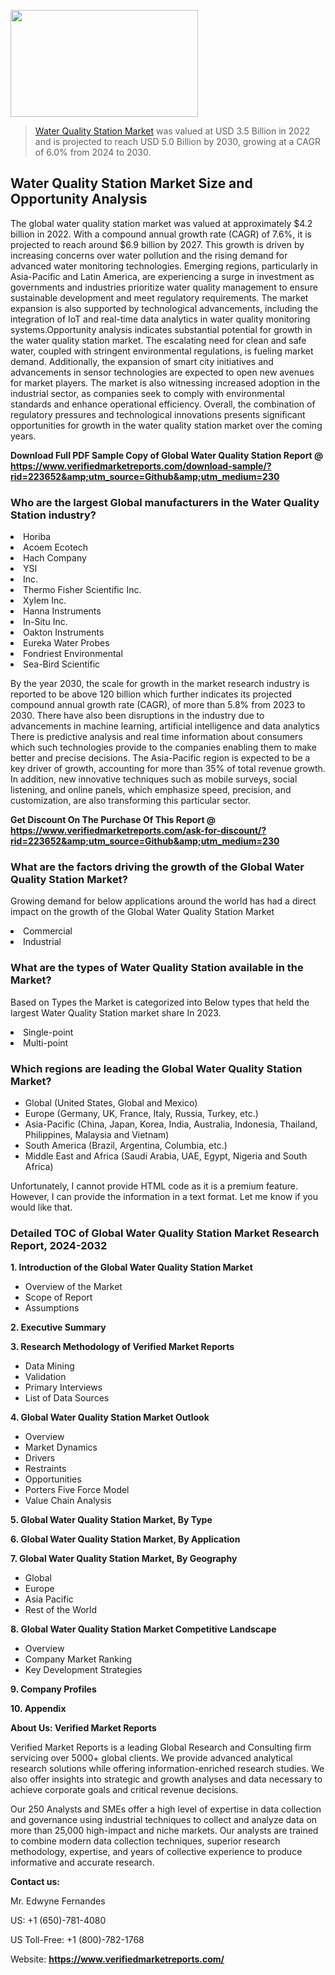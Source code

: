 <img src="https://ffe5etoiles.com/wp-content/uploads/2024/12/MST1-300x171.png" alt="" width="300" height="171" class="alignnone size-medium wp-image-20088" /><blockquote><p><p><a href="https://www.verifiedmarketreports.com/download-sample/?rid=223652&utm_source=Github&utm_medium=230" target="_blank">Water Quality Station Market</a> was valued at USD 3.5 Billion in 2022 and is projected to reach USD 5.0 Billion by 2030, growing at a CAGR of 6.0% from 2024 to 2030.</p></blockquote><p><h2>Water Quality Station Market Size and Opportunity Analysis</h2>The global water quality station market was valued at approximately $4.2 billion in 2022. With a compound annual growth rate (CAGR) of 7.6%, it is projected to reach around $6.9 billion by 2027. This growth is driven by increasing concerns over water pollution and the rising demand for advanced water monitoring technologies. Emerging regions, particularly in Asia-Pacific and Latin America, are experiencing a surge in investment as governments and industries prioritize water quality management to ensure sustainable development and meet regulatory requirements. The market expansion is also supported by technological advancements, including the integration of IoT and real-time data analytics in water quality monitoring systems.Opportunity analysis indicates substantial potential for growth in the water quality station market. The escalating need for clean and safe water, coupled with stringent environmental regulations, is fueling market demand. Additionally, the expansion of smart city initiatives and advancements in sensor technologies are expected to open new avenues for market players. The market is also witnessing increased adoption in the industrial sector, as companies seek to comply with environmental standards and enhance operational efficiency. Overall, the combination of regulatory pressures and technological innovations presents significant opportunities for growth in the water quality station market over the coming years.</p><p class=""><strong>Download Full PDF Sample Copy of Global Water Quality Station Report @ <a href="https://www.verifiedmarketreports.com/download-sample/?rid=223652&amp;utm_source=Github&amp;utm_medium=230" target="_blank">https://www.verifiedmarketreports.com/download-sample/?rid=223652&amp;utm_source=Github&amp;utm_medium=230</a></strong></p><h3 id="" class="">Who are the largest Global manufacturers in the Water Quality Station industry?</h3><p><li>Horiba</li><li> Acoem Ecotech</li><li> Hach Company</li><li> YSI</li><li> Inc.</li><li> Thermo Fisher Scientific Inc.</li><li> Xylem Inc.</li><li> Hanna Instruments</li><li> In-Situ Inc.</li><li> Oakton Instruments</li><li> Eureka Water Probes</li><li> Fondriest Environmental</li><li> Sea-Bird Scientific</li></p><div class=""><div class="" dir="" data-message-author-role="" data-message-id="" data-message-model-slug=""><div class=""><div class=""><div class=""><div class="" dir="" data-message-author-role="" data-message-id="" data-message-model-slug=""><div class=""><div class=""><p>By the year 2030, the scale for growth in the market research industry is reported to be above 120 billion which further indicates its projected compound annual growth rate (CAGR), of more than 5.8% from 2023 to 2030. There have also been disruptions in the industry due to advancements in machine learning, artificial intelligence and data analytics There is predictive analysis and real time information about consumers which such technologies provide to the companies enabling them to make better and precise decisions. The Asia-Pacific region is expected to be a key driver of growth, accounting for more than 35% of total revenue growth. In addition, new innovative techniques such as mobile surveys, social listening, and online panels, which emphasize speed, precision, and customization, are also transforming this particular sector.</p><p><strong>Get Discount On The Purchase Of This Report @&nbsp; <a href="https://www.verifiedmarketreports.com/ask-for-discount/?rid=223652&amp;utm_source=Github&amp;utm_medium=230" target="_blank">https://www.verifiedmarketreports.com/ask-for-discount/?rid=223652&amp;utm_source=Github&amp;utm_medium=230</a></strong></p></div></div></div></div></div></div></div></div><h3 id="" class="">What are the factors driving the growth of the Global Water Quality Station Market?</h3><p id="" class="">Growing demand for below applications around the world has had a direct impact on the growth of the Global Water Quality Station Market</p><p id="" class=""><li>Commercial</li><li> Industrial</li></p><h3 id="" class="">What are the types of Water Quality Station available in the Market?</h3><p id="" class="">Based on Types the Market is categorized into Below types that held the largest Water Quality Station market share In 2023.</p><p id="" class=""><li>Single-point</li><li> Multi-point</li></p><h3 id="" class="">Which regions are leading the Global Water Quality Station Market?</h3><ul><li>Global (United States, Global and Mexico)</li><li>Europe (Germany, UK, France, Italy, Russia, Turkey, etc.)</li><li>Asia-Pacific (China, Japan, Korea, India, Australia, Indonesia, Thailand, Philippines, Malaysia and Vietnam)</li><li>South America (Brazil, Argentina, Columbia, etc.)</li><li>Middle East and Africa (Saudi Arabia, UAE, Egypt, Nigeria and South Africa)</li></ul><p>Unfortunately, I cannot provide HTML code as it is a premium feature. However, I can provide the information in a text format. Let me know if you would like that.</p><h3 id="" class="">Detailed TOC of Global Water Quality Station Market Research Report, 2024-2032</h3><p id="" class=""><strong>1. Introduction of the Global Water Quality Station Market</strong></p><ul><li>Overview of the Market</li><li>Scope of Report</li><li>Assumptions</li></ul><p id="" class=""><strong>2. Executive Summary</strong></p><p id="" class=""><strong>3. Research Methodology of&nbsp;Verified Market Reports</strong></p><ul><li>Data Mining</li><li>Validation</li><li>Primary Interviews</li><li>List of Data Sources</li></ul><p id="" class=""><strong>4. Global Water Quality Station Market Outlook</strong></p><ul><li>Overview</li><li>Market Dynamics</li><li>Drivers</li><li>Restraints</li><li>Opportunities</li><li>Porters Five Force Model</li><li>Value Chain Analysis</li></ul><p id="" class=""><strong>5. Global Water Quality Station Market, By&nbsp;Type</strong></p><p id="" class=""><strong>6. Global Water Quality Station Market, By Application</strong></p><p id="" class=""><strong>7. Global Water Quality Station Market, By Geography</strong></p><ul><li>Global</li><li>Europe</li><li>Asia Pacific</li><li>Rest of the World</li></ul><p id="" class=""><strong>8. Global Water Quality Station Market Competitive Landscape</strong></p><ul><li>Overview</li><li>Company Market Ranking</li><li>Key Development Strategies</li></ul><p id="" class=""><strong>9. Company Profiles</strong></p><p id="" class=""><strong>10. Appendix</strong></p><p id="" class=""><strong>About Us: Verified Market Reports</strong></p><p id="" class="">Verified Market Reports is a leading Global Research and Consulting firm servicing over 5000+ global clients. We provide advanced analytical research solutions while offering information-enriched research studies. We also offer insights into strategic and growth analyses and data necessary to achieve corporate goals and critical revenue decisions.</p><p id="" class="">Our 250 Analysts and SMEs offer a high level of expertise in data collection and governance using industrial techniques to collect and analyze data on more than 25,000 high-impact and niche markets. Our analysts are trained to combine modern data collection techniques, superior research methodology, expertise, and years of collective experience to produce informative and accurate research.</p><p id="" class=""><strong>Contact us:</strong></p><p id="" class="">Mr. Edwyne Fernandes</p><p id="" class="">US: +1 (650)-781-4080</p><p id="" class="">US Toll-Free: +1 (800)-782-1768</p><p id="" class="">Website: <a target="" data-test-app-aware-link=""><strong>https://www.verifiedmarketreports.com/</strong></a></p>
